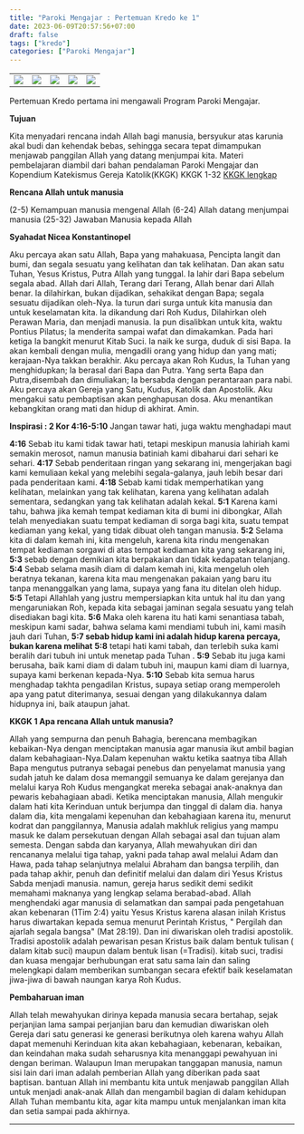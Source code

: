 ```yaml
---
title: "Paroki Mengajar : Pertemuan Kredo ke 1"
date: 2023-06-09T20:57:56+07:00
draft: false
tags: ["kredo"]
categories: ["Paroki Mengajar"]
---
```

| | | | | |
|---|---|---|---|---|
| ![](/img/kredo9jun23.avif) | ![](/img/kredo9jun231.avif) | ![](/img/kredo9jun232.avif) | ![](/img/kredo9jun233.avif) | ![](/img/kredo9jun234.avif) |


Pertemuan Kredo pertama ini mengawali Program Paroki Mengajar. 

**Tujuan**

Kita menyadari rencana indah Allah bagi manusia, bersyukur atas karunia akal budi dan kehendak bebas, sehingga secara tepat dimampukan menjawab panggilan Allah yang datang menjumpai kita. 
Materi pembelajaran diambil dari bahan pendalaman Paroki Mengajar dan Kopendium Katekismus Gereja Katolik(KKGK) KKGK 1-32 [KKGK lengkap](/posts/KompendiumKatekismus.pdf)

**Rencana Allah untuk manusia**

(2-5) Kemampuan manusia mengenal Allah (6-24) Allah datang menjumpai manusia (25-32) Jawaban Manusia kepada Allah

**Syahadat Nicea Konstantinopel**

Aku percaya akan satu Allah, Bapa yang mahakuasa, Pencipta langit dan bumi, dan segala sesuatu yang kelihatan dan tak kelihatan. 
Dan akan satu Tuhan, Yesus Kristus, Putra Allah yang tunggal. Ia lahir dari Bapa sebelum segala abad. 
Allah dari Allah, Terang dari Terang, Allah benar dari Allah benar. Ia dilahirkan, bukan dijadikan, sehakikat dengan Bapa; segala sesuatu dijadikan oleh-Nya. 
Ia turun dari surga untuk kita manusia dan untuk keselamatan kita. Ia dikandung dari Roh Kudus, Dilahirkan oleh Perawan Maria, dan menjadi manusia. 
Ia pun disalibkan untuk kita, waktu Pontius Pilatus; Ia menderita sampai wafat dan dimakamkan. Pada hari ketiga Ia bangkit menurut Kitab Suci. Ia naik ke surga, duduk di sisi Bapa. 
Ia akan kembali dengan mulia, mengadili orang yang hidup dan yang mati; kerajaan-Nya takkan berakhir. 
Aku percaya akan Roh Kudus, Ia Tuhan yang menghidupkan; Ia berasal dari Bapa dan Putra. 
Yang serta Bapa dan Putra,disembah dan dimuliakan; Ia bersabda dengan perantaraan para nabi. 
Aku percaya akan Gereja yang Satu, Kudus, Katolik dan Apostolik. 
Aku mengakui satu pembaptisan akan penghapusan dosa. 
Aku menantikan kebangkitan orang mati dan hidup di akhirat. Amin.

**Inspirasi : 2 Kor 4:16-5:10** Jangan tawar hati, juga waktu menghadapi maut

**4:16** Sebab itu kami tidak tawar hati, tetapi meskipun manusia lahiriah kami semakin merosot, namun manusia batiniah kami dibaharui dari sehari ke sehari. 
**4:17** Sebab penderitaan ringan yang sekarang ini, mengerjakan bagi kami kemuliaan kekal yang melebihi segala-galanya, jauh lebih besar dari pada penderitaan kami. 
**4:18** Sebab kami tidak memperhatikan yang kelihatan, melainkan yang tak kelihatan, karena yang kelihatan adalah sementara, sedangkan yang tak kelihatan adalah kekal. 
**5:1** Karena kami tahu, bahwa jika kemah tempat kediaman kita di bumi ini dibongkar, Allah telah menyediakan suatu tempat kediaman di sorga bagi kita, suatu tempat kediaman yang kekal, yang tidak dibuat oleh tangan manusia. 
**5:2** Selama kita di dalam kemah ini, kita mengeluh, karena kita rindu mengenakan tempat kediaman sorgawi di atas tempat kediaman kita yang sekarang ini, 
**5:3** sebab dengan demikian kita berpakaian dan tidak kedapatan telanjang. 
**5:4** Sebab selama masih diam di dalam kemah ini, kita mengeluh oleh beratnya tekanan, karena kita mau mengenakan pakaian yang baru itu tanpa menanggalkan yang lama, supaya yang fana itu ditelan oleh hidup. 
**5:5** Tetapi Allahlah yang justru mempersiapkan kita untuk hal itu dan yang mengaruniakan Roh, kepada kita sebagai jaminan segala sesuatu yang telah disediakan bagi kita. 
**5:6** Maka oleh karena itu hati kami senantiasa tabah, meskipun kami sadar, bahwa selama kami mendiami tubuh ini, kami masih jauh dari Tuhan, 
**5:7 sebab hidup kami ini adalah hidup karena percaya, bukan karena melihat** 
**5:8** tetapi hati kami tabah, dan terlebih suka kami beralih dari tubuh ini untuk menetap pada Tuhan . 
**5:9** Sebab itu juga kami berusaha, baik kami diam di dalam tubuh ini, maupun kami diam di luarnya, supaya kami berkenan kepada-Nya. 
**5:10** Sebab kita semua harus menghadap takhta pengadilan Kristus, supaya setiap orang memperoleh apa yang patut diterimanya, sesuai dengan yang dilakukannya dalam hidupnya ini, baik ataupun jahat.

**KKGK 1 Apa rencana Allah untuk manusia?**

Allah yang sempurna dan penuh Bahagia, berencana membagikan kebaikan-Nya dengan menciptakan manusia agar manusia ikut ambil bagian dalam kebahagiaan-Nya.Dalam kepenuhan waktu ketika saatnya tiba Allah Bapa mengutus putranya sebagai penebus dan penyelamat manusia yang sudah jatuh ke dalam dosa memanggil semuanya ke dalam gerejanya dan melalui karya Roh Kudus mengangkat mereka sebagai anak-anaknya dan pewaris kebahagiaan abadi. 
Ketika menciptakan manusia, Allah mengukir dalam hati kita Kerinduan untuk berjumpa dan tinggal di dalam dia. hanya dalam dia, kita mengalami kepenuhan dan kebahagiaan karena itu, menurut kodrat dan panggilannya, Manusia adalah makhluk religius yang mampu masuk ke dalam persekutuan dengan Allah sebagai asal dan tujuan alam semesta. 
Dengan sabda dan karyanya, Allah mewahyukan diri dan rencananya melalui tiga tahap, yakni pada tahap awal melalui Adam dan Hawa, pada tahap selanjutnya melalui Abraham dan bangsa terpilih, dan pada tahap akhir, penuh dan definitif melalui dan dalam diri Yesus Kristus Sabda menjadi manusia. namun, gereja harus sedikit demi sedikit memahami maknanya yang lengkap selama berabad-abad. 
Allah menghendaki agar manusia di selamatkan dan sampai pada pengetahuan akan kebenaran (1Tim 2:4) yaitu Yesus Kristus karena alasan inilah Kristus harus diwartakan kepada semua menurut Perintah Kristus, " Pergilah dan ajarlah segala bangsa" (Mat 28:19). Dan ini diwariskan oleh tradisi apostolik. 
Tradisi apostolik adalah pewarisan pesan Kristus baik dalam bentuk tulisan ( dalam kitab suci) maupun dalam bentuk lisan (=Tradisi). kitab suci, tradisi dan kuasa mengajar berhubungan erat satu sama lain dan saling melengkapi dalam memberikan sumbangan secara efektif baik keselamatan jiwa-jiwa di bawah naungan karya Roh Kudus.

**Pembaharuan iman**

Allah telah mewahyukan dirinya kepada manusia secara bertahap, sejak perjanjian lama sampai perjanjian baru dan kemudian diwariskan oleh Gereja dari satu generasi ke generasi berikutnya oleh karena wahyu Allah dapat memenuhi Kerinduan kita akan kebahagiaan, kebenaran, kebaikan, dan keindahan maka sudah seharusnya kita menanggapi pewahyuan ini dengan beriman. 
Walaupun Iman merupakan tanggapan manusia, namun sisi lain dari iman adalah pemberian Allah yang diberikan pada saat baptisan. bantuan Allah ini membantu kita untuk menjawab panggilan Allah untuk menjadi anak-anak Allah dan mengambil bagian di dalam kehidupan Allah Tuhan membantu kita, agar kita mampu untuk menjalankan iman kita dan setia sampai pada akhirnya.

------------------------------------------------------------------------